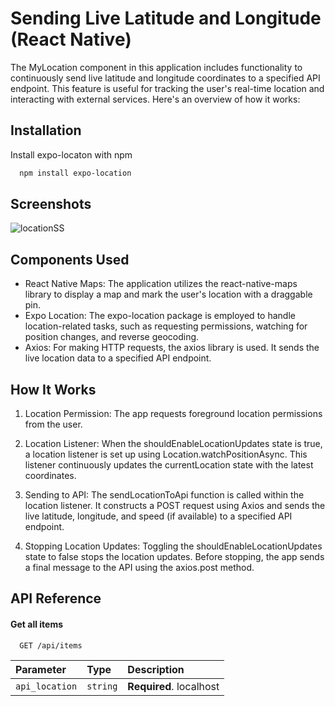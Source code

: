
# Sending Live Latitude and Longitude (React Native)

The MyLocation component in this application includes functionality to continuously send live latitude and longitude coordinates to a specified API endpoint. This feature is useful for tracking the user's real-time location and interacting with external services. Here's an overview of how it works:





## Installation

Install expo-locaton with npm

```bash
  npm install expo-location
```
    
## Screenshots

![locationSS](https://github.com/ShoaibShoukat2/ReactNative-Location/assets/107969167/7e01be9b-018e-4e7d-bbe3-8a1b204665ff)



## Components Used

 - React Native Maps: The application utilizes the react-native-maps library to display a map and mark the user's location with a draggable pin.
 - Expo Location: The expo-location package is employed to handle location-related tasks, such as requesting permissions, watching for position changes, and reverse geocoding.
 - Axios: For making HTTP requests, the axios library is used. It sends the live location data to a specified API endpoint.
 



## How It Works
1. Location Permission: The app requests foreground location permissions from the user.

2. Location Listener: When the shouldEnableLocationUpdates state is true, a location listener is set up using Location.watchPositionAsync. This listener continuously updates the currentLocation state with the latest coordinates.

3. Sending to API: The sendLocationToApi function is called within the location listener. It constructs a POST request using Axios and sends the live latitude, longitude, and speed (if available) to a specified API endpoint.

4. Stopping Location Updates: Toggling the shouldEnableLocationUpdates state to false stops the location updates. Before stopping, the app sends a final message to the API using the axios.post method.

## API Reference

#### Get all items

```http
  GET /api/items
```

| Parameter | Type     | Description                |
| :-------- | :------- | :------------------------- |
| `api_location` | `string` | **Required**. localhost |



